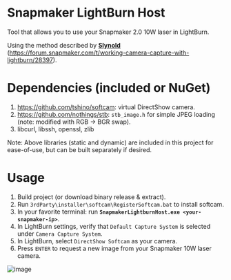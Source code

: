 # Snapmaker LightBurn Host
Tool that allows you to use your Snapmaker 2.0 10W laser in LightBurn. 

Using the method described by [**Slynold**](https://forum.snapmaker.com/u/slynold) (https://forum.snapmaker.com/t/working-camera-capture-with-lightburn/28397).

# Dependencies (included or NuGet)
1. https://github.com/tshino/softcam: virtual DirectShow camera.
2. https://github.com/nothings/stb: ```stb_image.h``` for simple JPEG loading (note: modified with RGB -> BGR swap).
3. libcurl, libssh, openssl, zlib

Note: Above libraries (static and dynamic) are included in this project for ease-of-use, but can be built separately if desired.

# Usage
1. Build project (or download binary release & extract).
2. Run ```3rdParty\installer\softcam\RegisterSoftcam.bat``` to install softcam.
3. In your favorite terminal: run **```SnapmakerLightburnHost.exe <your-snapmaker-ip>```**.
4. In LightBurn settings, verify that ```Default Capture System``` is selected under ```Camera Capture System```.
5. In LightBurn, select ```DirectShow Softcam``` as your camera.
6. Press ```ENTER``` to request a new image from your Snapmaker 10W laser camera.

![image](https://user-images.githubusercontent.com/6267267/208189576-714fb93c-bdfe-40b4-af4a-2651109a5746.png)

